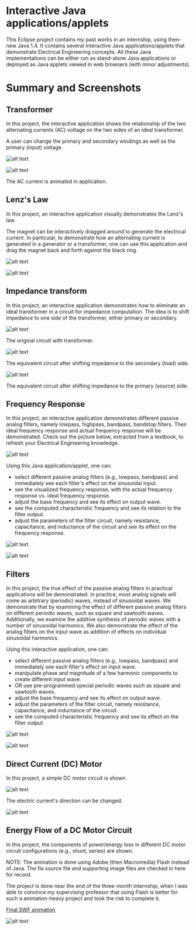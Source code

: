 # Interactive Java applications/applets

This Eclipse project contains my past works in an internship, using then-new Java 1.4. 
It contains several interactive Java applications/applets that demonstrate Electrical Engineering concepts.
All these Java implementations can be either run as stand-alone Java applications or deployed as Java applets viewed in web browsers (with minor adjustments).

# Summary and Screenshots

## Transformer

In this project, the interactive application shows the relationship of the two alternating currents (AC) voltage on the two sides of an ideal transformer.

A user can change the primary and secondary windings as well as the primary (input) voltage. 

![alt text](https://dl.dropbox.com/s/bx1k0nlbcqvhak8/Transformer1.jpg "Transformer1") 

![alt text](https://dl.dropbox.com/s/3nn2vxg00cvjn6b/Transformer2.jpg "Transformer2")

The AC current is animated in application.

## Lenz's Law

In this project, an interactive application visually demonstrates the Lenz's law.

The magnet can be interactively dragged around to generate the electrical current. 
In particular, to demonstrate how an alternating current is generated in a generator or a transformer, one can use this application and drag the magnet back and forth against the black ring.

![alt text](https://dl.dropbox.com/s/ysnk6hz8v9l53mn/LenzLaw1.jpg "LenzLaw1") 

![alt text](https://dl.dropbox.com/s/sio94onaadx717i/LenzLaw2.jpg "LenzLaw2")

## Impedance transform

In this project, an interactive application demonstrates how to eliminate an ideal transformer in a circuit for impedance computation. The idea is to shift impedance to one side of the transformer, either primary or secondary.

![alt text](https://dl.dropbox.com/s/cogf6rfhvamxnty/Impedance1.jpg "Impedance1") 

The original circuit with transformer.

![alt text](https://dl.dropbox.com/s/zuipem7ma4bp1jy/Impedance2.jpg "Impedance2")

The equivalent circuit after shifting impedance to the secondary (load) side.

![alt text](https://dl.dropbox.com/s/xz9amo9yib3kj6d/Impedance3.jpg "Impedance3")

The equivalent circuit after shifting impedance to the primary (source) side. 

## Frequency Response

In this project, an interactive application demonstrates different passive analog filters, namely lowpass, highpass, bandpass, bandstop filters. Their ideal frequency response and actual frequency response will be demonstrated. Check out the picture below, extracted from a textbook, to refresh your Electrical Engineering knowledge.

![alt text](https://dl.dropbox.com/s/bnr5ilsy1ridxtk/Filters.jpg "Filters") 

Using this Java application/applet, one can:
* select different passive analog filters (e.g., lowpass, bandpass) and immediately see each filter's effect on the sinusoidal input.
* see the visualized frequency response, with the actual frequency response vs. ideal frequency response.
* adjust the base frequency and see its effect on output wave.
* see the computed characteristic frequency and see its relation to the filter output.
* adjust the parameters of the filter circuit, namely resistance, capacitance, and inductance of the circuit and see its effect on the frequency response.

![alt text](https://dl.dropbox.com/s/w9w99o6dn93jhbx/Fr1.jpg "Fr1") 

![alt text](https://dl.dropbox.com/s/v8ck6mvjj4lxsdy/Fr2.jpg "Fr2")

## Filters

In this project, the true effect of the passive analog filters in practical applications will be demonstrated. In practice, most analog signals will come as arbitrary (periodic) waves, instead of sinusoidal waves. 
We demonstrate that by examining the effect of different passive analog filters on different periodic waves, such as square and sawtooth waves. 
Additionally, we examine the additive synthesis of periodic waves with a number of sinusoidal harmonics. 
We also demonstrate the effect of the analog filters on the input wave as addition of effects on individual sinusoidal harmonics. 

Using this interactive application, one can:

* select different passive analog filters (e.g., lowpass, bandpass) and immediately see each filter's effect on input wave.
* manipulate phase and magnitude of a few harmonic components to create different input wave.
* OR use pre-programmed special periodic waves such as square and sawtooth waves.
* adjust the base frequency and see its effect on output wave.
* adjust the parameters of the filter circuit, namely resistance, capacitance, and inductance of the circuit.
* see the computed characteristic frequency and see its effect on the filter output.

![alt text](https://dl.dropbox.com/s/9uik8b3q8xzo5xf/Filters1.jpg "Filters1") 

![alt text](https://dl.dropbox.com/s/ktn4el7v84ogs4t/Filters2.jpg "Filters2") 

## Direct Current (DC) Motor

In this project, a simple DC motor circuit is shown.

![alt text](https://dl.dropbox.com/s/l3vh1zxkzaytq2s/DcMotor1.jpg "DcMotor1") 

The electric current's direction can be changed.

![alt text](https://dl.dropbox.com/s/a0nouuyv61pcnkf/DcMotor2.jpg "DcMotor2")

## Energy Flow of a DC Motor Circuit

In this project, the components of power/energy loss in different DC motor circuit configurations (e.g., shunt, series) are shown.

NOTE: The animation is done using Adobe (then Macromedia) Flash instead of Java. The fla source file and supporting image files are checked in here for record.

The project is done near the end of the three-month internship, when I was able to convince my supervising professor that using Flash is better for such a animation-heavy project and took the risk to complete it.

[Final SWF animation](https://dl.dropbox.com/s/fja9kho6psbbx3i/EnergyFlow.swf)

![alt text](https://dl.dropbox.com/s/zwnu696bhh31c67/EnergyFlow.jpg "EnergyFlow")
